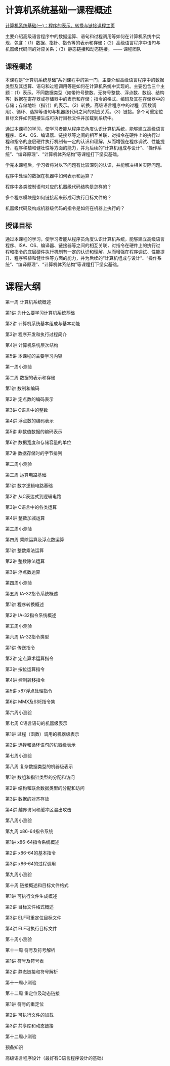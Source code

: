 # 计算机系统基础一课程概述

[计算机系统基础(一)：程序的表示、转换与链接课程主页](https://www.icourse163.org/course/NJU-1001625001)


主要介绍高级语言程序中的数据运算、语句和过程调用等如何在计算机系统中实现，包含：（1）数据、指针、指令等的表示和存储；（2）高级语言程序中语句与机器级代码间的对应关系；（3）静态链接和动态链接。
—— 课程团队
 
 ## 课程概述

本课程是“计算机系统基础”系列课程中的第一门，主要介绍高级语言程序中的数据类型及其运算、语句和过程调用等是如何在计算机系统中实现的。主要包含三个主题：（1）表示。不同数据类型（如带符号整数、无符号整数、浮点数、数组、结构等）数据在寄存器或存储器中的表示和存储；指令的格式、编码及其在存储器中的存储；存储地址（指针）的表示。（2）转换。高级语言程序中的过程（函数调用）、循环、选择等语句与机器级代码之间的对应关系。（3）链接。多个可重定位目标文件如何链接生成可执行目标文件并加载到系统中。

通过本课程的学习，使学习者能从程序员角度认识计算机系统，能够建立高级语言程序、ISA、OS、编译器、链接器等之间的相互关联，对指令在硬件上的执行过程和指令的底层硬件执行机制有一定的认识和理解，从而增强在程序调试、性能提升、程序移植和健壮性等方面的能力，并为后续的“计算机组成与设计”、“操作系统”、“编译原理”、“计算机体系结构”等课程打下坚实基础。

学完本课程后，学习者将对以下问题有比较深刻的认识，并能解决相关实际问题。

程序中处理的数据在机器中如何表示和运算？

程序中各类控制语句对应的机器级代码结构是怎样的？

多个程序模块是如何链接起来形成可执行目标文件的？

机器级代码及构成机器级代码的指令是如何在机器上执行的？
 

##  授课目标

通过本课程的学习，使学习者能从程序员角度认识计算机系统，能够建立高级语言程序、ISA、OS、编译器、链接器等之间的相互关联，对指令在硬件上的执行过程和指令的底层硬件执行机制有一定的认识和理解，从而增强在程序调试、性能提升、程序移植和健壮性等方面的能力，并为后续的“计算机组成与设计”、“操作系统”、“编译原理”、“计算机体系结构”等课程打下坚实基础。

#  课程大纲

第一周 计算机系统概述

第1讲  为什么要学习计算机系统基础

第2讲 计算机系统基本组成与基本功能

第3讲 程序开发和执行过程简介

第4讲 计算机系统层次结构

第5讲 本课程的主要学习内容

第一周小测验

第二周 数据的表示和存储

第1讲 数制和编码

第2讲  定点数的编码表示

第3讲  C语言中的整数

第4讲  浮点数的编码表示

第5讲  非数值数据的编码表示

第6讲  数据宽度和存储容量的单位

第7讲	 数据存储时的字节排列

第二周小测验

第三周 运算电路基础

第1讲 数字逻辑电路基础

第2讲	 从C表达式到逻辑电路

第3讲	  C语言中的各类运算

第4讲  整数加减运算

第三周小测验

第四周 乘除运算及浮点数运算

第1讲	 整数乘法运算

第2讲  整数除法运算

第3讲  浮点数运算

第四周小测验

第五周 IA-32指令系统概述

第1讲	 程序转换概述

第2讲	 IA-32指令系统概述

第五周小测验

第六周 IA-32指令类型

第1讲	 传送指令

第2讲	 定点算术运算指令

第3讲	 按位运算指令

第4讲  控制转移指令

第5讲  x87浮点处理指令

第6讲  MMX及SSE指令集

第六周小测验

第七周 C语言语句的机器级表示

第1讲  过程（函数）调用的机器级表示

第2讲 选择和循环语句的机器级表示

第七周小测验

第八周 复杂数据类型的机器级表示

第1讲  数组和指针类型的分配和访问

第2讲  结构和联合数据类型的分配和访问

第3讲  数据的对齐存放

第4讲  越界访问和缓冲区溢出攻击

第八周小测验

第九周 x86-64指令系统

第1讲  x86-64指令系统概述

第2讲  x86-64的基本指令

第3讲  x86-64的过程调用

第九周小测验

第十周 链接概述和目标文件格式

第1讲  可执行文件生成概述

第2讲  目标文件格式概述

第3讲  ELF可重定位目标文件

第4讲  ELF可执行目标文件

第十周小测验

第十一周 符号及符号解析

第1讲  符号及符号表

第2讲  静态链接和符号解析

第十一周小测验

第十二周 重定位及动态链接

第1讲  符号的重定位

第2讲  可执行文件的加载

第3讲  共享库和动态链接

第十二周小测验

 预备知识

高级语言程序设计（最好有C语言程序设计的基础）







